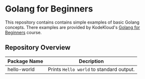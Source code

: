 # Golang for Beginners

This repository contains contains simple examples of basic Golang concepts. There examples are provided by KodeKloud's [Golang for Beginners](https://learn.kodekloud.com/courses/golang) course.

## Repository Overview

| Package Name | Decription                               |
| ------------ | ---------------------------------------- |
| hello-world  | Prints `Hello world` to standard output. |
